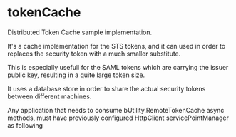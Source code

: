 # tokenCache
Distributed Token Cache sample implementation.

It's a cache implementation for the STS tokens, and it can used in order to replaces the security token with a much smaller substitute. 

This is especially usefull for the SAML tokens which are carrying the issuer public key, resulting in a quite large token size.

It uses a database store in order to share the actual security tokens between different machines.

Any application that needs to consume bUtility.RemoteTokenCache async methods, must have previously configured HttpClient servicePointManager as following
	<servicePointManager reusePort="true" dangerousAcceptAnyServerCertificate="true" defaultConnectionLimit="7000"/>
